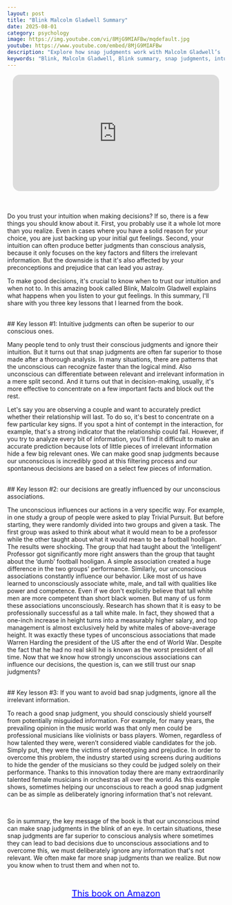 ```yaml
---
layout: post
title: "Blink Malcolm Gladwell Summary"
date: 2025-08-01
category: psychology
image: https://img.youtube.com/vi/8MjG9MIAFBw/mqdefault.jpg
youtube: https://www.youtube.com/embed/8MjG9MIAFBw
description: "Explore how snap judgments work with Malcolm Gladwell’s 'Blink'—learn when to trust your intuition, how unconscious biases affect decisions, and how to filter information for better judgment."
keywords: "Blink, Malcolm Gladwell, Blink summary, snap judgments, intuition, unconscious bias, decision making, psychology of intuition, Malcolm Gladwell book summary"
---
```


<div style="display: flex; justify-content: center; margin-bottom: 20px;">
  <div style="aspect-ratio: 16 / 9; width: 95%; max-width: 700px; position: relative;">
    <iframe 
      src="https://www.youtube.com/embed/8MjG9MIAFBw"
      title="YouTube video player"
      allowfullscreen
      frameborder="0"
      style="position: absolute; inset: 0; width: 100%; height: 100%; border-radius: 16px;">
    </iframe>
  </div>
</div>

<div style="height: 15px;"></div>
<!-- ..................................................................... -->

Do you trust your intuition when making decisions? If so, there is a few things you should know about it. First, you probably use it a whole lot more than you realize. Even in cases where you have a solid reason for your choice, you are just backing up your initial gut feelings. Second, your intuition can often produce better judgments than conscious analysis, because it only focuses on the key factors and filters the irrelevant information. But the downside is that it's also affected by your preconceptions and prejudice that can lead you astray. 

To make good decisions, it's crucial to know when to trust our intuition and when not to. In this amazing book called Blink, Malcolm Gladwell explains what happens when you listen to your gut feelings. In this summary, I'll share with you three key lessons that I learned from the book.


<br>
## Key lesson #1: Intuitive judgments can often be superior to our conscious ones. 


Many people tend to only trust their conscious judgments and ignore their intuition. But it turns out that snap judgments are often far superior to those made after a thorough analysis. In many situations, there are patterns that the unconscious can recognize faster than the logical mind. Also unconscious can differentiate between relevant and irrelevant information in a mere split second. And it turns out that in decision-making, usually, it's more effective to concentrate on a few important facts and block out the rest.

Let's say you are observing a couple and want to accurately predict whether their relationship will last. To do so, it's best to concentrate on a few particular key signs. If you spot a hint of contempt in the interaction, for example, that's a strong indicator that the relationship could fail. However, if you try to analyze every bit of information, you'll find it difficult to make an accurate prediction because lots of little pieces of irrelevant information hide a few big relevant ones. We can make good snap judgments because our unconscious is incredibly good at this filtering process and our spontaneous decisions are based on a select few pieces of information.



<br>
## Key lesson #2: our decisions are greatly influenced by our unconscious associations. 


The unconscious influences our actions in a very specific way. For example, in one study a group of people were asked to play Trivial Pursuit. But before starting, they were randomly divided into two groups and given a task. The first group was asked to think about what it would mean to be a professor while the other taught about what it would mean to be a football hooligan. The results were shocking. The group that had taught about the ‘intelligent’ Professor got significantly more right answers than the group that taught about the ‘dumb’ football hooligan. A simple association created a huge difference in the two groups' performance. Similarly, our unconscious associations constantly influence our behavior. Like most of us have learned to unconsciously associate white, male, and tall with qualities like power and competence. Even if we don't explicitly believe that tall white men are more competent than short black women. But many of us form these associations unconsciously. Research has shown that it is easy to be professionally successful as a tall white male. In fact, they showed that a one-inch increase in height turns into a measurably higher salary, and top management is almost exclusively held by white males of above-average height. It was exactly these types of unconscious associations that made Warren Harding the president of the US after the end of World War. Despite the fact that he had no real skill he is known as the worst president of all time. Now that we know how strongly unconscious associations can influence our decisions, the question is, can we still trust our snap judgments?



<br>
## Key lesson #3: If you want to avoid bad snap judgments, ignore all the irrelevant information.


To reach a good snap judgment, you should consciously shield yourself from potentially misguided information. For example, for many years, the prevailing opinion in the music world was that only men could be professional musicians like violinists or bass players. Women, regardless of how talented they were, weren’t considered viable candidates for the job. Simply put, they were the victims of stereotyping and prejudice. In order to overcome this problem, the industry started using screens during auditions to hide the gender of the musicians so they could be judged solely on their performance. Thanks to this innovation today there are many extraordinarily talented female musicians in orchestras all over the world. As this example shows, sometimes helping our unconscious to reach a good snap judgment can be as simple as deliberately ignoring information that's not relevant. 


<br>
 
So in summary, the key message of the book is that our unconscious mind can make snap judgments in the blink of an eye. In certain situations, these snap judgments are far superior to conscious analysis where sometimes they can lead to bad decisions due to unconscious associations and to overcome this, we must deliberately ignore any information that's not relevant. We often make far more snap judgments than we realize. But now you know when to trust them and when not to. 

<br>
<p style="text-align: center;">
  <a href="https://amzn.to/3pWDQPr" target="_blank" style="color: blue; text-decoration: underline; font-size: 20px;">
    This book on Amazon
  </a>
</p>

